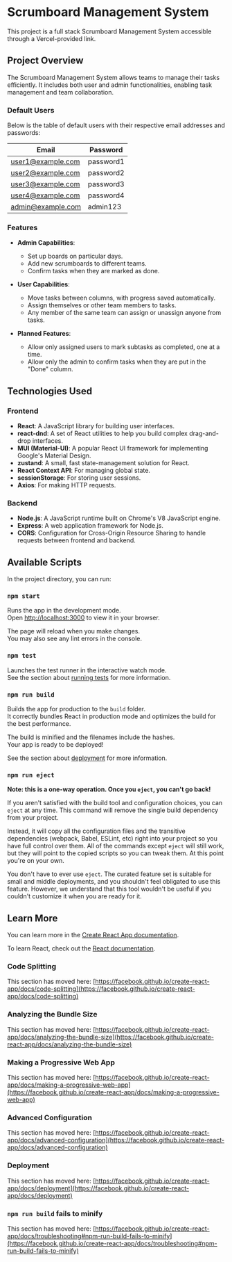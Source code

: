 # Scrumboard Management System

This project is a full stack Scrumboard Management System accessible through a Vercel-provided link.

## Project Overview

The Scrumboard Management System allows teams to manage their tasks efficiently. It includes both user and admin functionalities, enabling task management and team collaboration.

### Default Users

Below is the table of default users with their respective email addresses and passwords:

| Email                | Password    |
|----------------------|-------------|
| user1@example.com    | password1   |
| user2@example.com    | password2   |
| user3@example.com    | password3   |
| user4@example.com    | password4   |
| admin@example.com    | admin123    |

### Features

- **Admin Capabilities**:
  - Set up boards on particular days.
  - Add new scrumboards to different teams.
  - Confirm tasks when they are marked as done.

- **User Capabilities**:
  - Move tasks between columns, with progress saved automatically.
  - Assign themselves or other team members to tasks.
  - Any member of the same team can assign or unassign anyone from tasks.

- **Planned Features**:
  - Allow only assigned users to mark subtasks as completed, one at a time.
  - Allow only the admin to confirm tasks when they are put in the "Done" column.

## Technologies Used

### Frontend

- **React**: A JavaScript library for building user interfaces.
- **react-dnd**: A set of React utilities to help you build complex drag-and-drop interfaces.
- **MUI (Material-UI)**: A popular React UI framework for implementing Google's Material Design.
- **zustand**: A small, fast state-management solution for React.
- **React Context API**: For managing global state.
- **sessionStorage**: For storing user sessions.
- **Axios**: For making HTTP requests.

### Backend

- **Node.js**: A JavaScript runtime built on Chrome's V8 JavaScript engine.
- **Express**: A web application framework for Node.js.
- **CORS**: Configuration for Cross-Origin Resource Sharing to handle requests between frontend and backend.

## Available Scripts

In the project directory, you can run:

### `npm start`

Runs the app in the development mode.\
Open [http://localhost:3000](http://localhost:3000) to view it in your browser.

The page will reload when you make changes.\
You may also see any lint errors in the console.

### `npm test`

Launches the test runner in the interactive watch mode.\
See the section about [running tests](https://facebook.github.io/create-react-app/docs/running-tests) for more information.

### `npm run build`

Builds the app for production to the `build` folder.\
It correctly bundles React in production mode and optimizes the build for the best performance.

The build is minified and the filenames include the hashes.\
Your app is ready to be deployed!

See the section about [deployment](https://facebook.github.io/create-react-app/docs/deployment) for more information.

### `npm run eject`

**Note: this is a one-way operation. Once you `eject`, you can't go back!**

If you aren't satisfied with the build tool and configuration choices, you can `eject` at any time. This command will remove the single build dependency from your project.

Instead, it will copy all the configuration files and the transitive dependencies (webpack, Babel, ESLint, etc) right into your project so you have full control over them. All of the commands except `eject` will still work, but they will point to the copied scripts so you can tweak them. At this point you're on your own.

You don't have to ever use `eject`. The curated feature set is suitable for small and middle deployments, and you shouldn't feel obligated to use this feature. However, we understand that this tool wouldn't be useful if you couldn't customize it when you are ready for it.

## Learn More

You can learn more in the [Create React App documentation](https://facebook.github.io/create-react-app/docs/getting-started).

To learn React, check out the [React documentation](https://reactjs.org/).

### Code Splitting

This section has moved here: [https://facebook.github.io/create-react-app/docs/code-splitting](https://facebook.github.io/create-react-app/docs/code-splitting)

### Analyzing the Bundle Size

This section has moved here: [https://facebook.github.io/create-react-app/docs/analyzing-the-bundle-size](https://facebook.github.io/create-react-app/docs/analyzing-the-bundle-size)

### Making a Progressive Web App

This section has moved here: [https://facebook.github.io/create-react-app/docs/making-a-progressive-web-app](https://facebook.github.io/create-react-app/docs/making-a-progressive-web-app)

### Advanced Configuration

This section has moved here: [https://facebook.github.io/create-react-app/docs/advanced-configuration](https://facebook.github.io/create-react-app/docs/advanced-configuration)

### Deployment

This section has moved here: [https://facebook.github.io/create-react-app/docs/deployment](https://facebook.github.io/create-react-app/docs/deployment)

### `npm run build` fails to minify

This section has moved here: [https://facebook.github.io/create-react-app/docs/troubleshooting#npm-run-build-fails-to-minify](https://facebook.github.io/create-react-app/docs/troubleshooting#npm-run-build-fails-to-minify)
